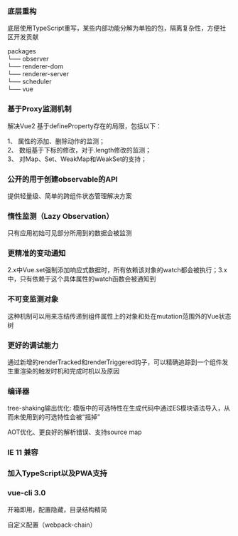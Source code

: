 ### 底层重构

底层使用TypeScript重写，某些内部功能分解为单独的包，隔离复杂性，方便社区开发贡献

packages  
└── observer  
└── renderer-dom  
└── renderer-server  
└── scheduler  
└── vue  

### 基于Proxy监测机制

解决Vue2 基于defineProperty存在的局限，包括以下：

1、 属性的添加、删除动作的监测；  
2、 数组基于下标的修改，对于.length修改的监测；  
3、 对Map、Set、WeakMap和WeakSet的支持；  

### 公开的用于创建observable的API

提供轻量级、简单的跨组件状态管理解决方案 

###  惰性监测（Lazy Observation）

只有应用初始可见部分所用到的数据会被监测  

### 更精准的变动通知

2.x中Vue.set强制添加响应式数据时，所有依赖该对象的watch都会被执行；3.x中，只有依赖于这个具体属性的watch函数会被通知到

### 不可变监测对象

这种机制可以用来冻结传递到组件属性上的对象和处在mutation范围外的Vue状态树

### 更好的调试能力

通过新增的renderTracked和renderTriggered钩子，可以精确追踪到一个组件发生重渲染的触发时机和完成时机以及原因

### 编译器

tree-shaking输出优化: 模版中的可选特性在生成代码中通过ES模块语法导入，从而未使用到的可选特性会被“摇掉”

AOT优化、更良好的解析错误、支持source map

### IE 11 兼容

### 加入TypeScript以及PWA支持

### vue-cli 3.0

开箱即用，配置隐藏，目录结构精简

自定义配置（webpack-chain）
